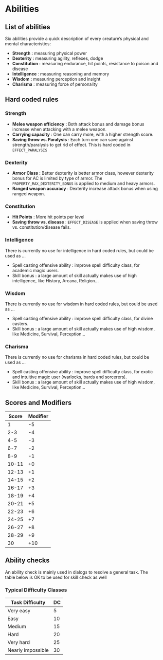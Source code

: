 # Abilities

## List of abilities

Six abilities provide a quick description of every creature’s physical and mental characteristics:

- __Strength__ : measuring physical power
- __Dexterity__ : measuring agility, reflexes, dodge
- __Constitution__ : measuring endurance, hit points, resistance to poison and disease
- __Intelligence__ : measuring reasoning and memory
- __Wisdom__ : measuring perception and insight
- __Charisma__ : measuring force of personality

## Hard coded rules

### Strength

- __Melee weapon efficiency__ : Both attack bonus and damage bonus increase when attacking with a melee weapon. 
- __Carrying capacity__ : One can carry more, with a higher strength score.
- __Saving throw vs. Paralysis__ : Each turn one can save against strength/paralysis to get rid of effect. 
This is hard coded in `EFFECT_PARALYSIS` 

### Dexterity

- __Armor Class__ : Better dexterity is better armor class, however dexterity bonus for AC is limited by type of armor.
The `PROPERTY_MAX_DEXTERITY_BONUS` is applied to medium and heavy armors.
- __Ranged weapon accuracy__ : Dexterity increase attack bonus when using ranged weapon.

### Constitution

- __Hit Points__ : More hit points per level
- __Saving throw vs. disease__ : `EFFECT_DISEASE` is applied when saving throw vs. constitution/disease fails.

### Intelligence

There is currently no use for intelligence in hard coded rules, but could be used as ...

- Spell casting offensive ability : improve spell difficulty class, for academic magic users.
- Skill bonus : a large amount of skill actually makes use of high intelligence, like History, Arcana, Religion...

### Wisdom

There is currently no use for wisdom in hard coded rules, but could be used as ...

- Spell casting offensive ability : improve spell difficulty class, for divine casters.
- Skill bonus : a large amount of skill actually makes use of high wisdom, like Medicine, Survival, Perception...

### Charisma

There is currently no use for charisma in hard coded rules, but could be used as ...

- Spell casting offensive ability : improve spell difficulty class, for exotic and intuitive magic user (warlocks, bards and sorcerers).
- Skill bonus : a large amount of skill actually makes use of high wisdom, like Medicine, Survival, Perception...


## Scores and Modifiers 

| Score | Modifier |
|-------|----------|
| 1     | -5       |
| 2-3   | -4       |
| 4-5   | -3       |
| 6-7   | -2       |
| 8-9   | -1       |
| 10-11 | +0       |
| 12-13 | +1       |
| 14-15 | +2       |
| 16-17 | +3       |
| 18-19 | +4       |
| 20-21 | +5       |
| 22-23 | +6       |
| 24-25 | +7       |
| 26-27 | +8       |
| 28-29 | +9       |
| 30    | +10      |

## Ability checks

An ability check is mainly used in dialogs to resolve a general task.
The table below is OK to be used for skill check as well 

### Typical Difficulty Classes 

| Task Difficulty   | DC |
|-------------------|----|
| Very easy         | 5  |
| Easy              | 10 |
| Medium            | 15 |
| Hard              | 20 |
| Very hard         | 25 |
| Nearly impossible | 30 |

